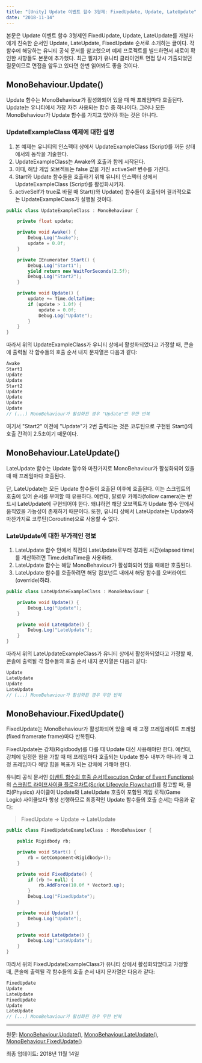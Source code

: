 ```yaml
---
title: "[Unity] Update 이벤트 함수 3형제: FixedUpdate, Update, LateUpdate"
date: "2018-11-14"
---
```


[MonoBehaviour.Update()]: https://docs.unity3d.com/ScriptReference/MonoBehaviour.Update.html
[MonoBehaviour.LateUpdate()]: https://docs.unity3d.com/ScriptReference/MonoBehaviour.LateUpdate.html
[MonoBehaviour.FixedUpdate()]: https://docs.unity3d.com/ScriptReference/MonoBehaviour.FixedUpdate.html
[이벤트 함수의 호출 순서(Execution Order of Event Functions)]: https://docs.unity3d.com/Manual/ExecutionOrder.html
[스크립트 라이프사이클 플로우차트(Script Lifecycle Flowchart)]: https://docs.unity3d.com/uploads/Main/monobehaviour_flowchart.svg
[Unity Practice (Sungkuk Park)]: https://github.com/sungkukpark/unitypractice.git

본문은 Update 이벤트 함수 3형제인 FixedUpdate, Update, LateUpdate를 개발자에게 친숙한 순서인 Update, LateUpdate, FixedUpdate 순서로 소개하는 글이다. 각 함수에 해당하는 유니티 공식 문서를 참고했으며 예제 프로젝트를 빌드하면서 새로이 확인한 사항들도 본문에 추가했다. 최근 필자가 유니티 클라이언트 면접 당시 기출되었던 질문이므로 면접을 앞두고 있다면 한번 읽어봐도 좋을 것이다.

## MonoBehaviour.Update()

Update 함수는 MonoBehaviour가 활성화되어 있을 때 매 프레임마다 호출된다.
Update는 유니티에서 가장 자주 사용되는 함수 중 하나이다.
그러나 모든 MonoBehaviour가 Update 함수를 가지고 있어야 하는 것은 아니다.

### UpdateExampleClass 예제에 대한 설명

1. 본 예제는 유니티의 인스펙터 상에서 UpdateExampleClass (Script)를 꺼둔 상태에서의 동작을 기술한다.
2. UpdateExampleClass는 Awake의 호출과 함께 시작된다.
3. 이때, 해당 게임 오브젝트는 false 값을 가진 activeSelf 변수를 가진다.
4. Start와 Update 함수들을 호출하기 위해 유니티 인스펙터 상에서 UpdateExampleClass (Script)를 활성화시키자.
5. activeSelf가 true로 바뀔 때 Start()와 Update() 함수들이 호출되어 결과적으로는 UpdateExampleClass가 실행될 것이다.

```csharp
public class UpdateExampleClass : MonoBehaviour {

    private float update;

    private void Awake() {
        Debug.Log("Awake");
        update = 0.0f;
    }

    private IEnumerator Start() {
        Debug.Log("Start1");
        yield return new WaitForSeconds(2.5f);
        Debug.Log("Start2");
    }

    private void Update() {
        update += Time.deltaTime;
        if (update > 1.0f) {
            update = 0.0f;
            Debug.Log("Update");
        }
    }
}
```

따라서 위의 UpdateExampleClass가 유니티 상에서 활성화되었다고 가정할 때, 콘솔에 출력될 각 함수들의 호출 순서 내지 문자열은 다음과 같다:

```csharp
Awake
Start1
Update
Update
Start2
Update
Update
Update
Update
// (...) MonoBehaviour가 활성화된 경우 "Update"만 무한 반복
```

여기서 "Start2" 이전에 "Update"가 2번 출력되는 것은 코루틴으로 구현된 Start()의 호출 간격이 2.5초이기 때문이다.

## MonoBehaviour.LateUpdate()

LateUpdate 함수는 Update 함수와 마찬가지로 MonoBehaviour가 활성화되어 있을 때 매 프레임마다 호출된다.

단, LateUpdate는 모든 Update 함수들이 호출된 이후에 호출된다.
이는 스크립트의 호출에 있어 순서를 부여할 때 유용하다.
예컨대, 팔로우 카메라(follow camera)는 반드시 LateUpdate에 구현되어야 한다.
왜냐하면 해당 오브젝트가 Update 함수 안에서 움직였을 가능성이 존재하기 때문이다.
또한, 유니티 상에서 LateUpdate는 Update와 마찬가지로 코루틴(Coroutine)으로 사용할 수 없다.

### LateUpdate에 대한 부가적인 정보

1. LateUpdate 함수 안에서 직전의 LateUpdate로부터 경과된 시간(elapsed time)를 계산하려면 Time.deltaTime을 사용하라.
2. LateUpdate 함수는 해당 MonoBehaviour가 활성화되어 있을 때에만 호출된다.
3. LateUpdate 함수를 호출하려면 해당 컴포넌트 내에서 해당 함수를 오버라이드(override)하라.

```csharp
public class LateUpdateExampleClass : MonoBehaviour {

    private void Update() {
        Debug.Log("Update");
    }

    private void LateUpdate() {
        Debug.Log("LateUpdate");
    }
}
```

따라서 위의 LateUpdateExampleClass가 유니티 상에서 활성화되었다고 가정할 때, 콘솔에 출력될 각 함수들의 호출 순서 내지 문자열은 다음과 같다:

```csharp
Update
LateUpdate
Update
LateUpdate
// (...) MonoBehaviour가 활성화된 경우 무한 반복
```

## MonoBehaviour.FixedUpdate()

FixedUpdate는 MonoBehaviour가 활성화되어 있을 때 매 고정 프레임레이트 프레임(fixed framerate frame)마다 반복된다.

FixedUpdate는 강체(Rigidbody)를 다룰 때 Update 대신 사용해야만 한다. 예컨대, 강체에 일정한 힘을 가할 때 매 프레임마다 호출되는 Update 함수 내부가 아니라 매 고정 프레임마다 해당 힘을 목표가 되는 강체에 가해야 한다.

유니티 공식 문서인 [이벤트 함수의 호출 순서(Execution Order of Event Functions)]의 [스크립트 라이프사이클 플로우차트(Script Lifecycle Flowchart)]를 참고할 때, 물리(Physics) 사이클이 Update와 LateUpdate 호출이 포함된 게임 로직(Game Logic) 사이클보다 항상 선행하므로 최종적인 Update 함수들의 호출 순서는 다음과 같다:

> FixedUpdate → Update → LateUpdate

```csharp
public class FixedUpdateExampleClass : MonoBehaviour {

    public Rigidbody rb;

    private void Start() {
        rb = GetComponent<Rigidbody>();
    }

    private void FixedUpdate() {
        if (rb != null) {
            rb.AddForce(10.0f * Vector3.up);
        }
        Debug.Log("FixedUpdate");
    }

    private void Update() {
        Debug.Log("Update");
    }

    private void LateUpdate() {
        Debug.Log("LateUpdate");
    }
}
```

따라서 위의 FixedUpdateExampleClass가 유니티 상에서 활성화되었다고 가정할 때, 콘솔에 출력될 각 함수들의 호출 순서 내지 문자열은 다음과 같다:

```csharp
FixedUpdate
Update
LateUpdate
FixedUpdate
Update
LateUpdate
// (...) MonoBehaviour가 활성화된 경우 무한 반복
```

---

원문: [MonoBehaviour.Update()], [MonoBehaviour.LateUpdate()], [MonoBehaviour.FixedUpdate()]

최종 업데이트: 2018년 11월 14일
